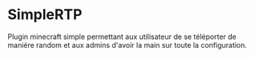 # SimpleRTP
Plugin minecraft simple permettant aux utilisateur de se téléporter de maniére random et aux admins d'avoir la main sur toute la configuration.

